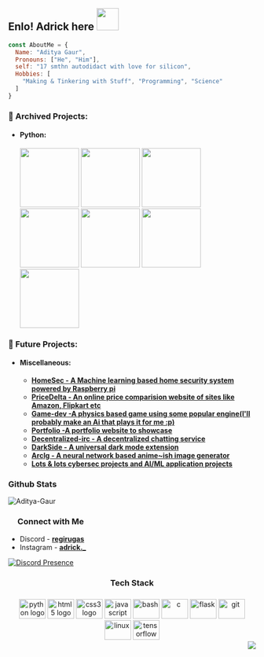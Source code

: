
<!---
Aditya-Gaur/Aditya-Gaur is a ✨ special ✨ repository because its `README.md` (this file) appears on your GitHub profile.
You can click the Preview link to take a look at your changes.
--->
<h2 align="left">Enlo! Adrick here <img src="https://media.tenor.com/548Nr-Kf-_IAAAAi/wave-money.gif" width="45px" height="45px"></h2>



```js
const AboutMe = {
  Name: "Aditya Gaur",
  Pronouns: ["He", "Him"],
  self: "17 smthn autodidact with love for silicon",
  Hobbies: [
    "Making & Tinkering with Stuff", "Programming", "Science" 
  ]
}
```

### 📁 Archived Projects:
- #### Python:
  
  <a href="https://github.com/Aditya-Gaur/FlappyBirdAi"><img src="https://github-readme-stats.vercel.app/api/pin/?username=Aditya-Gaur&repo=FlappyBirdAi&show_icons=true&title_color=fff&icon_color=79ff97&text_color=9f9f9f&bg_color=151515&count_private=true&layout=compact&hide_border=true" height="120px"></a>
  <a href="https://github.com/Aditya-Gaur/Ai-tictactoe"><img src="https://github-readme-stats.vercel.app/api/pin/?username=Aditya-Gaur&repo=Ai-tictactoe&show_icons=true&title_color=fff&icon_color=79ff97&text_color=9f9f9f&bg_color=151515&count_private=true&layout=compact&hide_border=true" height="120px"></a>
  <a href="https://github.com/Aditya-Gaur/MinesweeperAi"><img src="https://github-readme-stats.vercel.app/api/pin/?username=Aditya-Gaur&repo=MinesweeperAi&show_icons=true&title_color=fff&icon_color=79ff97&text_color=9f9f9f&bg_color=151515&count_private=true&layout=compact&hide_border=true" height="120px"></a>
  <a href="https://github.com/Aditya-Gaur/DiscordRPC"><img src="https://github-readme-stats.vercel.app/api/pin/?username=Aditya-Gaur&repo=DiscordRPC&show_icons=true&title_color=fff&icon_color=79ff97&text_color=9f9f9f&bg_color=151515&count_private=true&layout=compact&hide_border=true" height="120px"></a>
  <a href="https://github.com/Aditya-Gaur/instadm"><img src="https://github-readme-stats.vercel.app/api/pin/?username=Aditya-Gaur&repo=instadm&show_icons=true&title_color=fff&icon_color=79ff97&text_color=9f9f9f&bg_color=151515&count_private=true&layout=compact&hide_border=true" height="120px"></a>
    <a href="https://github.com/Aditya-Gaur/Tetris"><img src="https://github-readme-stats.vercel.app/api/pin/?username=Aditya-Gaur&repo=Tetris&show_icons=true&title_color=fff&icon_color=79ff97&text_color=9f9f9f&bg_color=151515&count_private=true&layout=compact&hide_border=true" height="120px"></a>
<a href="https://github.com/Aditya-Gaur/Stone-paper-scissor"><img src="https://github-readme-stats.vercel.app/api/pin/?username=Aditya-Gaur&repo=Stone-paper-scissor&show_icons=true&title_color=fff&icon_color=79ff97&text_color=9f9f9f&bg_color=151515&count_private=true&layout=compact&hide_border=true" height="120px"></a>


### 📁 Future Projects:
- #### Miscellaneous:
  - [**HomeSec - A Machine learning based home security system powered by Raspberry pi**](https://www.raspberrypi.org/)
  - [**PriceDelta - An online price comparision website of sites like Amazon, Flipkart etc**](https://www.amazon.in/)
  - [**Game-dev -A physics based game using some popular engine(I'll probably make an Ai that plays it for me :p)**](https://unity.com/)
  - [**Portfolio -A portfolio website to showcase**](https://github.com/Aditya-Gaur/Aditya-Gaur/)
  - [**Decentralized-irc - A decentralized chatting service**](https://en.wikipedia.org/wiki/Internet_Relay_Chat)
  - [**DarkSide - A universal dark mode extension**](https://chrome.google.com/webstore/search/dark%20mode?hl=en)
  - [**ArcIg - A neural network based anime~ish image generator**](https://www.ibm.com/cloud/learn/neural-networks)
  - [**Lots & lots cybersec projects and AI/ML application projects**](https://github.com/Aditya-Gaur/Aditya-Gaur/)
  
<h3>Github Stats</h2>
  <img align="center" src="https://github-readme-streak-stats.herokuapp.com/?user=Aditya-Gaur&theme=radical" alt="Aditya-Gaur" />

<h3> <img src="https://cdn3.emoji.gg/emojis/1831-link-red.png" width="15px" height="15px">  Connect with Me </h3>

- Discord - **[regirugas](https://discord.gg/VUJeBAKx)**
- Instagram - **[adrick._](https://www.instagram.com/1adr.ck/)**

[![Discord Presence](https://lanyard.cnrad.dev/api/1018873937381302392)](https://discord.com/users/1018873937381302392)
  
<h3 align="center">Tech Stack</h3>

###

<div align="center">
  <img src="https://cdn.jsdelivr.net/gh/devicons/devicon/icons/python/python-original.svg" height="40" width="54" alt="python logo"  />
  <img src="https://cdn.jsdelivr.net/gh/devicons/devicon/icons/html5/html5-original.svg" height="40" width="54" alt="html5 logo"  />
  <img src="https://cdn.jsdelivr.net/gh/devicons/devicon/icons/css3/css3-original.svg" height="40" width="54" alt="css3 logo"  />
  <img src="https://cdn.jsdelivr.net/gh/devicons/devicon/icons/javascript/javascript-original.svg" height="40" width="54" alt="javascript logo"  />
  <img src="https://cdn.jsdelivr.net/gh/devicons/devicon/icons/bash/bash-original.svg" height="40" width="54" alt="bash"  />
  <img src="https://cdn.jsdelivr.net/gh/devicons/devicon/icons/c/c-original.svg" height="40" width="54" alt="c"  />
  <img src="https://cdn.jsdelivr.net/gh/devicons/devicon/icons/flask/flask-original.svg" height="40" width="54" alt="flask"  />
  <img src="https://cdn.jsdelivr.net/gh/devicons/devicon/icons/git/git-original.svg" height="40" width="54" alt="git"  />
  <img src="https://cdn.jsdelivr.net/gh/devicons/devicon/icons/linux/linux-original.svg" height="40" width="54" alt="linux"  />
  <img src="https://cdn.jsdelivr.net/gh/devicons/devicon/icons/tensorflow/tensorflow-original.svg" height="40" width="54" alt="tensorflow"  />
</div>

  

<div>
<img align="right" src="https://visitor-badge.laobi.icu/badge?page_id=Aditya-Gaur.Aditya-Gaur&" />
</div>

